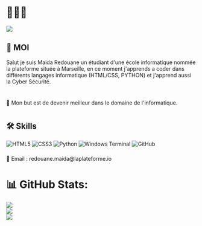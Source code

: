 # 👋👋👋
<img src="https://cdn.futura-sciences.com/cdn-cgi/image/width=1024,quality=60,format=auto/sources/images/screen/HIGH%20TECH/Informatique/210311-informatique-43.jpg">


## 💫 MOI
Salut je suis Maida Redouane un étudiant d'une école informatique nommée la plateforme située à Marseille, en ce moment j'apprends a coder dans différents langages informatique (HTML/CSS, PYTHON) et j'apprend aussi la Cyber Sécurité.
#
🎯 Mon but est de devenir meilleur dans le domaine de l'informatique. 
#



## 🛠 Skills
![HTML5](https://img.shields.io/badge/html5-%23E34F26.svg?style=for-the-badge&logo=html5&logoColor=white)
![CSS3](https://img.shields.io/badge/css3-%231572B6.svg?style=for-the-badge&logo=css3&logoColor=white)
![Python](https://img.shields.io/badge/python-3670A0?style=for-the-badge&logo=python&logoColor=ffdd54)
![Windows Terminal](https://img.shields.io/badge/Windows%20Terminal-%234D4D4D.svg?style=for-the-badge&logo=windows-terminal&logoColor=white)
![GitHub](https://img.shields.io/badge/github-%23121011.svg?style=for-the-badge&logo=github&logoColor=white)

###

<p align="left">📧 Email : redouane.maida@laplateforme.io</p>

###
#
# 📊 GitHub Stats:
![](https://github-readme-stats.vercel.app/api?username=redouane-maida&theme=dark&hide_border=true&include_all_commits=false&count_private=false)<br/>
![](https://github-readme-streak-stats.herokuapp.com/?user=redouane-maida&theme=dark&hide_border=true)<br/>
![](https://github-readme-stats.vercel.app/api/top-langs/?username=redouane-maida&theme=dark&hide_border=true&include_all_commits=false&count_private=false&layout=compact)
